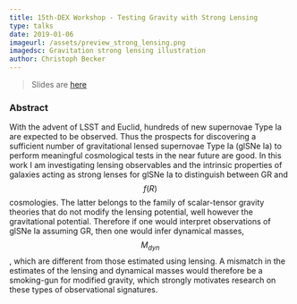 ```yaml
---
title: 15th-DEX Workshop - Testing Gravity with Strong Lensing
type: talks
date: 2019-01-06
imageurl: /assets/preview_strong_lensing.png
imagedsc: Gravitation strong lensing illustration
author: Christoph Becker
---
```


> Slides are [here](https://prezi.com/view/DvXrujRbzbtwdSW68o5z/)

### Abstract

With the advent of LSST and Euclid, hundreds of new supernovae Type Ia are expected to be observed. Thus the prospects for discovering a sufficient number of gravitational lensed supernovae Type Ia (glSNe Ia) to perform meaningful cosmological tests in the near future are good. In this work I am investigating lensing observables and the intrinsic properties of galaxies acting as strong lenses for glSNe Ia to distinguish between GR and $$f(R)$$ cosmologies. The latter belongs to the family of scalar-tensor gravity theories that do not modify the lensing potential, well however the gravitational potential. Therefore if one would interpret observations of glSNe Ia assuming GR, then one would infer dynamical masses, $$M_{dyn}$$, which are different from those estimated using lensing. A mismatch in the estimates of the lensing and dynamical masses would therefore be a smoking-gun for modified gravity, which  strongly motivates research on these types of observational signatures.
